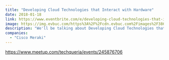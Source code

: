 ```yaml
---
title: "Developing Cloud Technologies that Interact with Hardware"
date: 2018-01-18
link: https://www.eventbrite.com/e/developing-cloud-technologies-that-interact-with-hardware-registration-41118420302
image: https://img.evbuc.com/https%3A%2F%2Fcdn.evbuc.com%2Fimages%2F38618148%2F180423699591%2F1%2Foriginal.jpg?w=800&auto=compress&rect=9%2C0%2C654%2C327&s=1e1d89f86a77225ba25fd45b12955926
description: "We'll be talking about Developing Cloud Technologies that Interact with Hardware!"
companies:
  - "Cisco Meraki"
---
```


https://www.meetup.com/techqueria/events/245876706
